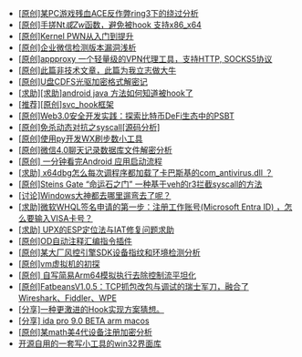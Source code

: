 + [[原创]某PC游戏残血ACE反作弊ring3下的绕过分析](https://bbs.kanxue.com/thread-284667.htm)
+ [[原创]手搓Nt*或Zw*函数，避免被hook 支持x86_x64](https://bbs.kanxue.com/thread-284264.htm)
+ [[原创]Kernel PWN从入门到提升](https://bbs.kanxue.com/thread-276403.htm)
+ [[原创]企业微信检测版本漏洞浅析](https://bbs.kanxue.com/thread-284796.htm)
+ [[原创]appproxy 一个轻量级的VPN代理工具，支持HTTP, SOCKS5协议](https://bbs.kanxue.com/thread-282002.htm)
+ [[原创]此篇非技术文章，此篇为我立志做大牛](https://bbs.kanxue.com/thread-284823.htm)
+ [[原创]U盘CDFS光驱加密格式解密记](https://bbs.kanxue.com/thread-284449.htm)
+ [[求助][求助]android java 方法如何知道被hook了](https://bbs.kanxue.com/thread-284804.htm)
+ [[推荐][原创]svc_hook框架](https://bbs.kanxue.com/thread-284713.htm)
+ [[原创]Web3.0安全开发实践：探索比特币DeFi生态中的PSBT](https://bbs.kanxue.com/thread-284920.htm)
+ [[原创]免杀动态对抗之syscall[源码分析]](https://bbs.kanxue.com/thread-282013.htm)
+ [[原创]使用py开发WX刷步数小工具](https://bbs.kanxue.com/thread-284858.htm)
+ [[原创]微信4.0聊天记录数据库文件解密分析](https://bbs.kanxue.com/thread-284417.htm)
+ [[原创] 一分钟看完Android 应用启动流程](https://bbs.kanxue.com/thread-284686.htm)
+ [[求助] x64dbg怎么每次调程序都加载了卡巴斯基的com_antivirus.dll ？](https://bbs.kanxue.com/thread-284062.htm)
+ [[原创]Steins Gate “命运石之门” 一种基于veh的r3拦截syscall的方法](https://bbs.kanxue.com/thread-284278.htm)
+ [[讨论]Windows大神都去哪里遛弯去了呢？](https://bbs.kanxue.com/thread-284585.htm)
+ [[求助]微软WHQL签名申请的第一步：注册工作账号(Microsoft Entra ID)  ，怎么要输入VISA卡号？](https://bbs.kanxue.com/thread-284441.htm)
+ [[求助] UPX的ESP定位法与IAT修复问题求助](https://bbs.kanxue.com/thread-284481.htm)
+ [[原创]OD自动注释汇编指令插件](https://bbs.kanxue.com/thread-284557.htm)
+ [[原创]某大厂风控引擎SDK设备指纹和环境检测分析](https://bbs.kanxue.com/thread-280869.htm)
+ [[原创]vm虚拟机的初探](https://bbs.kanxue.com/thread-284883.htm)
+ [[原创] 自写简易Arm64模拟执行去除控制流平坦化](https://bbs.kanxue.com/thread-284890.htm)
+ [[原创]FatbeansV1.0.5：TCP抓包改包与调试的瑞士军刀，融合了Wireshark、Fiddler、WPE](https://bbs.kanxue.com/thread-284571.htm)
+ [[分享]一种更激进的Hook实现方案猜想。](https://bbs.kanxue.com/thread-284824.htm)
+ [[分享] ida pro 9.0 BETA arm macos](https://bbs.kanxue.com/thread-282837.htm)
+ [[原创]某math美4代设备注册加密分析](https://bbs.kanxue.com/thread-269257.htm)
+ [开源自用的一套写小工具的win32界面库](https://bbs.kanxue.com/thread-284925.htm)
